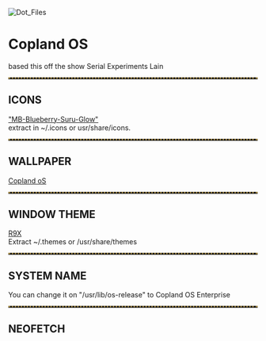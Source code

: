 ![Dot_Files](https://github.com/fruitsaladchan/arch-i3-rice/assets/124645742/e076bc07-0dae-42a0-8461-c2fec75f3291)

# Copland OS 

based this off the show Serial Experiments Lain

<!-- Horizontal Lines -->
<hr style="border-top: 3px dotted #998143">


## ICONS
["MB-Blueberry-Suru-Glow"](https://www.gnome-look.org/p/1333360/) <br />
extract in ~/.icons or usr/share/icons.
<!-- Horizontal Lines -->
<hr style="border-top: 3px dotted #998143">

## WALLPAPER
[Copland oS](https://i.imgur.com/bMz5swo.jpg) <br />
<!-- Horizontal Lines -->
<hr style="border-top: 3px dotted #998143">

## WINDOW THEME
[R9X](https://www.xfce-look.org/p/1016332/) <br />
Extract ~/.themes or /usr/share/themes 
<!-- Horizontal Lines -->
<hr style="border-top: 3px dotted #998143">

## SYSTEM NAME
You can change it on "/usr/lib/os-release" to Copland OS Enterprise
<!-- Horizontal Lines -->
<hr style="border-top: 3px dotted #998143">

## NEOFETCH
